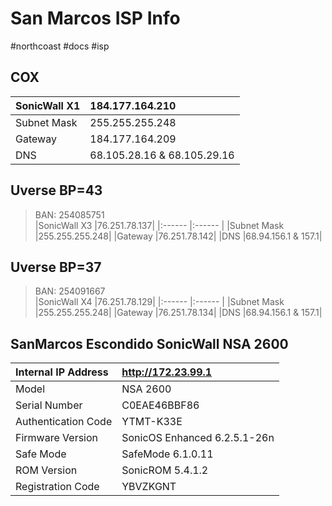 # San Marcos ISP Info
#northcoast #docs #isp 

## COX
|SonicWall X1			|184.177.164.210|
|:------ |:------ |
|Subnet Mask			|255.255.255.248|
|Gateway				|184.177.164.209|
|DNS			    		|68.105.28.16 & 68.105.29.16|

## Uverse BP=43
> BAN: 254085751  
|SonicWall X3			|76.251.78.137|
|:------ |:------ |
|Subnet Mask			|255.255.255.248|
|Gateway				|76.251.78.142|
|DNS			        	|68.94.156.1 & 157.1|

## Uverse BP=37
> BAN: 254091667  
|SonicWall X4			|76.251.78.129|
|:------ |:------ |
|Subnet Mask			|255.255.255.248|
|Gateway				|76.251.78.134|
|DNS    			                |68.94.156.1 & 157.1|

## SanMarcos Escondido SonicWall NSA 2600
|Internal IP Address		|http://172.23.99.1|
|:------ |:------ |
|Model					|NSA 2600|
|Serial Number		    	|C0EAE46BBF86|
|Authentication Code		|YTMT-K33E|
|Firmware Version		|SonicOS Enhanced 6.2.5.1-26n|
|Safe Mode				|SafeMode 6.1.0.11|
|ROM Version		    	|SonicROM 5.4.1.2|
|Registration Code		|YBVZKGNT|